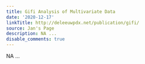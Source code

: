 ```yaml
---
title: Gifi Analysis of Multivariate Data
date: '2020-12-17'
linkTitle: http://deleeuwpdx.net/publication/gifi/
source: Jan's Page
description: NA ...
disable_comments: true
---
```

NA ...